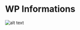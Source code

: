 # WP Informations

![alt text](http://image.prntscr.com/image/1aaaa2b9915a4c59990e2744f561f5b6.jpeg)

